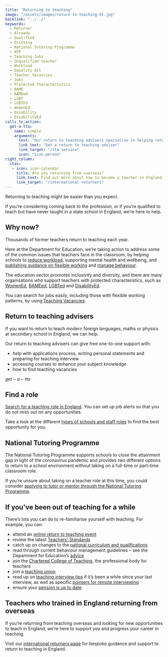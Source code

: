 ```yaml
---
title: "Returning to teaching"
image: "/assets/images/return-to-teaching-dt.jpg"
backlink: "../../"
keywords:
  - Returner
  - Already
  - Qualified
  - Existing
  - National Tutoring Programme
  - NTP
  - Teaching Jobs
  - Unqualified teacher
  - Workload
  - Equality Act
  - Teacher Vacancies
  - Jobs
  - Protected Characteristics
  - BAME
  - BAMEed
  - LGBT
  - LGBTEd
  - WomenEd
  - Disability
  - DisabilityEd
calls_to_action:
  get-a-tta:
    name: simple
    arguments:
      text: "Our return to teaching advisers specialise in helping returning teachers with QTS get back into the classroom."
      link_text: "Get a return to teaching adviser"
      link_target: "/tta-service"
      icon: "icon-person"
right_column:
  ctas:
   - icon: icon-calendar
     title: Are you returning from overseas?
     link_text: Find out more about how to become a teacher in England
     link_target: "/international-returners"
---
```


Returning to teaching might be easier than you expect.

If you’re considering coming back to the profession, or if you’re qualified to teach but have never taught in a state school in England, we’re here to help.  

## Why now?

Thousands of former teachers return to teaching each year. 
 
Here at the Department for Education, we’re taking action to address some of the common issues that teachers face in the classroom, by helping schools to [reduce workload](https://www.gov.uk/guidance/school-workload-reduction-toolkit), supporting mental health and wellbeing, and [publishing guidance on flexible working](https://www.gov.uk/government/collections/flexible-working-resources-for-teachers-and-schools) and [manage behaviour](https://www.gov.uk/guidance/behaviour-hubs). 
 
The education sector promotes inclusivity and diversity, and there are many organisations who support teachers with protected characteristics, such as [WomenEd](https://www.womened.org/), [BAMEed](https://www.bameednetwork.com/), [LGBTed](http://lgbted.uk/) and [DisabilityEd](https://www.twitter.com/disability_ed).

You can search for jobs easily, including those with flexible working patterns, by using [Teaching Vacancies](https://teaching-vacancies.service.gov.uk/). 

## Return to teaching advisers

If you want to return to teach modern foreign languages, maths or physics at
secondary school in England, we can help.

Our return to teaching advisers can give free one-to-one support with:

* help with applications process, writing personal statements and preparing for
  teaching interview
* accessing courses to enhance your subject knowledge
* how to find teaching vacancies

$get-a-tta$

## Find a role

[Search for a teaching role in England](https://teaching-vacancies.service.gov.uk/).
You can set up job alerts so that you do not miss out on any opportunities.

Take a look at the different [types of schools and staff roles](https://www.gov.uk/types-of-school)
to find the best opportunity for you.

## National Tutoring Programme

The National Tutoring Programme supports schools to close the attainment gap in light of the coronavirus pandemic and provides two different options to return to a school environment without taking on a full-time or part-time classroom role. 

If you’re unsure about taking on a teacher role at this time, you could consider [applying to tutor or mentor through the National Tutoring Programme](https://nationaltutoring.org.uk/). 

## If you've been out of teaching for a while

There’s lots you can do to re-familiarise yourself with teaching. For example, you can:  

* attend an [online return to teaching event](/events/return-to-teaching-8)
* review the latest [Teachers’ Standards](https://www.gov.uk/government/publications/teachers-standards)
* catch up on changes to the [national curriculum and qualifications](https://www.gov.uk/topic/schools-colleges-childrens-services/curriculum-qualifications)
* read through current behaviour management guidelines – see the Department
  for Education’s [advice](https://www.gov.uk/government/publications/behaviour-and-discipline-in-schools)
* join the [Chartered College of Teaching](https://chartered.college/), the
  professional body for teachers
* join a [teaching union](https://www.tes.com/jobs/careers-advice/pay-and-conditions/which-teachers-union)
* read up on [teaching interview tips](https://www.teachertoolkit.co.uk/2019/04/04/job-interviews)
  if it’s been a while since your last interview, as well as specific
  [pointers for remote interviewing](https://www.tes.com/news/coronavirus-10-tips-acing-remote-job-interview)
* ensure your [pension is up to date](https://www.teacherspensions.co.uk/members/working-life/life-events/moving-abroad.aspx)

## Teachers who trained in England returning from overseas 

If you’re returning from teaching overseas and looking for new opportunities to teach in England, we’re here to support you and progress your career in teaching.

Visit our [international returners page](/international-returners) for bespoke guidance and support to return to teaching in England.  